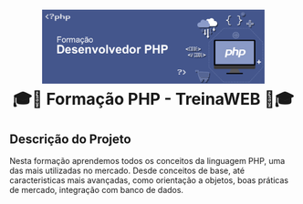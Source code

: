 <h1 align="center"></h1>

<h1 align="center">
    <img alt="PHP" src="assets/php-banner.png" height="130px" />
    <br>🎓🐘 Formação PHP - TreinaWEB 🐘🎓<br/>
</h1>

## Descrição do Projeto
<p>Nesta formação aprendemos todos os conceitos da linguagem PHP, uma das mais utilizadas no mercado. Desde conceitos de base, até caracteristicas mais avançadas, como orientação a objetos, boas práticas de mercado, integração com banco de dados.</p>
